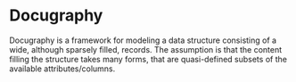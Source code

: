 # Docugraphy
Docugraphy is a framework for modeling a data structure consisting of a wide, although sparsely filled, records.
The assumption is that the content filling the structure takes many forms, that are quasi-defined subsets of the available attributes/columns. 